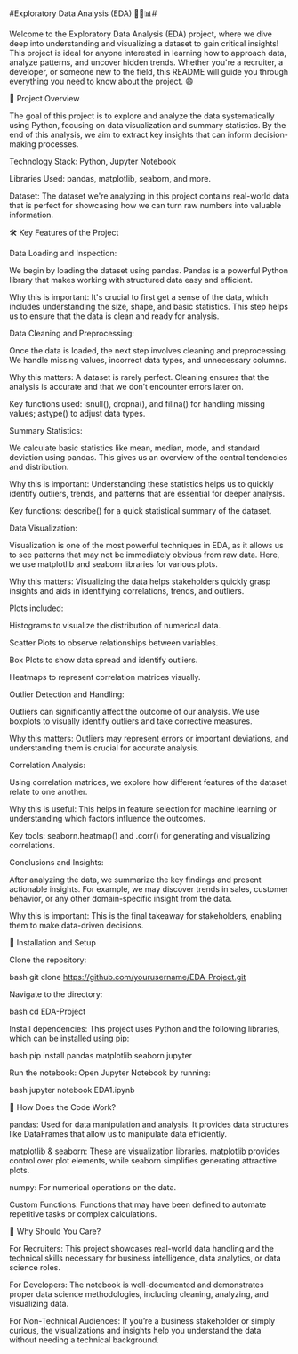 #Exploratory Data Analysis (EDA) 🧑‍💻📊#

Welcome to the Exploratory Data Analysis (EDA) project, where we dive deep into understanding and visualizing a dataset to gain critical insights! This project is ideal for anyone interested in learning how to approach data, analyze patterns, and uncover hidden trends. Whether you're a recruiter, a developer, or someone new to the field, this README will guide you through everything you need to know about the project. 😄

📖 Project Overview

The goal of this project is to explore and analyze the data systematically using Python, focusing on data visualization and summary statistics. By the end of this analysis, we aim to extract key insights that can inform decision-making processes.

Technology Stack: Python, Jupyter Notebook

Libraries Used: pandas, matplotlib, seaborn, and more.

Dataset: The dataset we're analyzing in this project contains real-world data that is perfect for showcasing how we can turn raw numbers into valuable information.

🛠️ Key Features of the Project

Data Loading and Inspection:

We begin by loading the dataset using pandas. Pandas is a powerful Python library that makes working with structured data easy and efficient.

Why this is important: It's crucial to first get a sense of the data, which includes understanding the size, shape, and basic statistics. This step helps us to ensure that the data is clean and ready for analysis.

Data Cleaning and Preprocessing:

Once the data is loaded, the next step involves cleaning and preprocessing. We handle missing values, incorrect data types, and unnecessary columns.

Why this matters: A dataset is rarely perfect. Cleaning ensures that the analysis is accurate and that we don’t encounter errors later on.

Key functions used: isnull(), dropna(), and fillna() for handling missing values; astype() to adjust data types.

Summary Statistics:

We calculate basic statistics like mean, median, mode, and standard deviation using pandas. This gives us an overview of the central tendencies and distribution.

Why this is important: Understanding these statistics helps us to quickly identify outliers, trends, and patterns that are essential for deeper analysis.

Key functions: describe() for a quick statistical summary of the dataset.

Data Visualization:

Visualization is one of the most powerful techniques in EDA, as it allows us to see patterns that may not be immediately obvious from raw data. Here, we use matplotlib and seaborn libraries for various plots.

Why this matters: Visualizing the data helps stakeholders quickly grasp insights and aids in identifying correlations, trends, and outliers.

Plots included:

Histograms to visualize the distribution of numerical data.

Scatter Plots to observe relationships between variables.

Box Plots to show data spread and identify outliers.

Heatmaps to represent correlation matrices visually.

Outlier Detection and Handling:

Outliers can significantly affect the outcome of our analysis. We use boxplots to visually identify outliers and take corrective measures.

Why this matters: Outliers may represent errors or important deviations, and understanding them is crucial for accurate analysis.

Correlation Analysis:

Using correlation matrices, we explore how different features of the dataset relate to one another.

Why this is useful: This helps in feature selection for machine learning or understanding which factors influence the outcomes.

Key tools: seaborn.heatmap() and .corr() for generating and visualizing correlations.

Conclusions and Insights:

After analyzing the data, we summarize the key findings and present actionable insights. For example, we may discover trends in sales, customer behavior, or any other domain-specific insight from the data.

Why this is important: This is the final takeaway for stakeholders, enabling them to make data-driven decisions.

🚀 Installation and Setup

Clone the repository:

bash
git clone https://github.com/yourusername/EDA-Project.git

Navigate to the directory:

bash
cd EDA-Project

Install dependencies: This project uses Python and the following libraries, which can be installed using pip:

bash
pip install pandas matplotlib seaborn jupyter

Run the notebook: Open Jupyter Notebook by running:

bash
jupyter notebook EDA1.ipynb

🧠 How Does the Code Work?

pandas: Used for data manipulation and analysis. It provides data structures like DataFrames that allow us to manipulate data efficiently.

matplotlib & seaborn: These are visualization libraries. matplotlib provides control over plot elements, while seaborn simplifies generating attractive plots.

numpy: For numerical operations on the data.

Custom Functions: Functions that may have been defined to automate repetitive tasks or complex calculations.

🎯 Why Should You Care?

For Recruiters: This project showcases real-world data handling and the technical skills necessary for business intelligence, data analytics, or data science roles.

For Developers: The notebook is well-documented and demonstrates proper data science methodologies, including cleaning, analyzing, and visualizing data.

For Non-Technical Audiences: If you’re a business stakeholder or simply curious, the visualizations and insights help you understand the data without needing a technical background.
